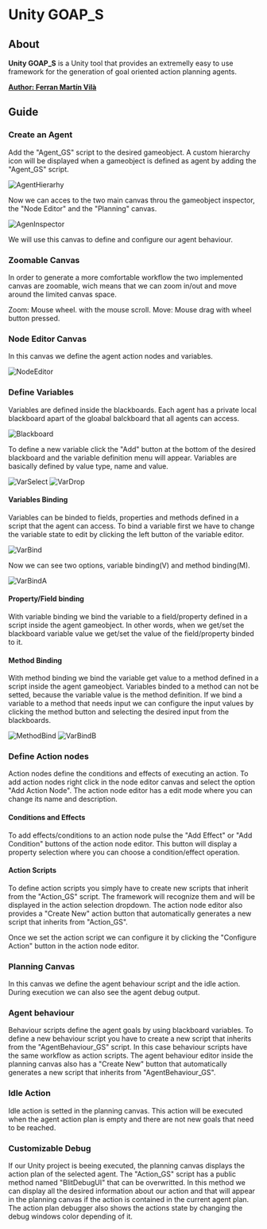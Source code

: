 # Unity GOAP_S
## About
**Unity GOAP_S** is a Unity tool that provides an extremelly easy to use framework for the generation of goal oriented action planning agents.

[**Author: Ferran Martín Vilà**](https://www.linkedin.com/in/ferran-mart%C3%ADn-vil%C3%A0-9b1293165/)

## Guide
### Create an Agent
Add the "Agent_GS" script to the desired gameobject. A custom hierarchy icon will be displayed when a gameobject is defined as agent by adding the "Agent_GS" script. 

![AgentHierarhy](https://github.com/ferranmartinvila/Unity-GOAP_S/blob/master/Screenshots/agent_hierarchy.PNG)

Now we can acces to the two main canvas throu the gameobject inspector, the "Node Editor" and the "Planning" canvas.

![AgenInspector](https://github.com/ferranmartinvila/Unity-GOAP_S/blob/master/Screenshots/agent_inspector.PNG)

We will use this canvas to define and configure our agent behaviour.

### Zoomable Canvas
In order to generate a more comfortable workflow the two implemented canvas are zoomable, wich means that we can zoom in/out and move around the limited canvas space.

Zoom: Mouse wheel. with the mouse scroll.
Move: Mouse drag with wheel button pressed.

### Node Editor Canvas
In this canvas we define the agent action nodes and variables.

![NodeEditor](https://github.com/ferranmartinvila/Unity-GOAP_S/blob/master/Screenshots/node_editor.PNG)

### Define Variables
Variables are defined inside the blackboards. Each agent has a private local blackboard apart of the gloabal balckboard that all agents can access. 

![Blackboard](https://github.com/ferranmartinvila/Unity-GOAP_S/blob/master/Screenshots/blackboard.PNG)

To define a new variable click the "Add" button at the bottom of the desired blackboard and the variable definition menu will appear. Variables are basically defined by value type, name and value.

![VarSelect](https://github.com/ferranmartinvila/Unity-GOAP_S/blob/master/Screenshots/var_select.PNG)
![VarDrop](https://github.com/ferranmartinvila/Unity-GOAP_S/blob/master/Screenshots/var_select_drop.PNG)

#### Variables Binding
Variables can be binded to fields, properties and methods defined in a script that the agent can access. To bind a variable first we have to change the variable state to edit by clicking the left button of the variable editor. 

![VarBind](https://github.com/ferranmartinvila/Unity-GOAP_S/blob/master/Screenshots/var_bind.PNG)

Now we can see two options, variable binding(V) and method binding(M).

![VarBindA](https://github.com/ferranmartinvila/Unity-GOAP_S/blob/master/Screenshots/var_bind_a.PNG)

#### Property/Field binding
With variable binding we bind the variable to a field/property defined in a script inside the agent gameobject. In other words, when we get/set the blackboard variable value we get/set the value of the field/property binded to it.

#### Method Binding
With method binding we bind the variable get value to a method defined in a script inside the agent gameobject. Variables binded to a method can not be setted, because the variable value is the method definition. If we bind a variable to a method that needs input we can configure the input values by clicking the method button and selecting the desired input from the blackboards.

![MethodBind](https://github.com/ferranmartinvila/Unity-GOAP_S/blob/master/Screenshots/method_bind.PNG)
![VarBindB](https://github.com/ferranmartinvila/Unity-GOAP_S/blob/master/Screenshots/var_bind_b.PNG)

### Define Action nodes
Action nodes define the conditions and effects of executing an action. To add action nodes right click in the node editor canvas and select the option "Add Action Node". The action node editor has a edit mode where you can change its name and description. 

#### Conditions and Effects
To add effects/conditions to an action node pulse the "Add Effect" or "Add Condition" buttons of the action node editor. This button will display a property selection where you can choose a condition/effect operation.

#### Action Scripts
To define action scripts you simply have to create new scripts that inherit from the "Action_GS" script. The framework will recognize them and will be displayed in the action selection dropdown. The action node editor also provides a "Create New" action button that automatically generates a new script that inherits from "Action_GS".

Once we set the action script we can configure it by clicking the "Configure Action" button in the action node editor.

### Planning Canvas
In this canvas we define the agent behaviour script and the idle action. During execution we can also see the agent debug output.

### Agent behaviour
Behaviour scripts define the agent goals by using blackboard variables. To define a new behaviour script you have to create a new script that inherits from the "AgentBehaviour_GS" script. In this case behaviour scripts have the same workflow as action scripts. The agent behaviour editor inside the planning canvas also has a "Create New" button that automatically generates a new script that inherits from "AgentBehaviour_GS".

### Idle Action
Idle action is setted in the planning canvas. This action will be executed when the agent action plan is empty and there are not new goals that need to be reached.

### Customizable Debug
If our Unity project is beeing executed, the planning canvas displays the action plan of the selected agent. The "Action_GS" script has a public method named "BlitDebugUI" that can be overwritted. In this method we can display all the desired information about our action and that will appear in the planning canvas if the action is contained in the current agent plan. The action plan debugger also shows the actions state by changing the debug windows color depending of it.
